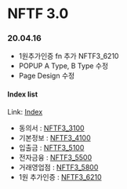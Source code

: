 NFTF 3.0
========

### 20.04.16
* 1원추가인증 fn 추가 NFTF3_6210
* POPUP A Type, B Type 수정
* Page Design 수정


#### Index list
Link: [Index][indexlink] 

[indexlink]: https://jaydenan92.github.io/NFTF3_Test/

* 동의서 : [NFTF3_3100](https://jaydenan92.github.io/NFTF3_Test/html/NFTF3_3100_1.html)
* 기본정보 : [NFTF3_4100](https://jaydenan92.github.io/NFTF3_Test/html/NFTF3_4100.html)
* 입출금 : [NFTF3_5100](https://jaydenan92.github.io/NFTF3_Test/html/NFTF3_5100.html)
* 전자금융 : [NFTF3_5500](https://jaydenan92.github.io/NFTF3_Test/html/NFTF3_5500.html)
* 거래영업점 : [NFTF3_5800](https://jaydenan92.github.io/NFTF3_Test/html/NFTF3_5800.html)
* 1원 추가인증 : [NFTF3_6210](https://jaydenan92.github.io/NFTF3_Test/html/NFTF3_6210.html)